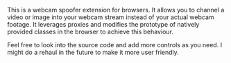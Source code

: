 This is a webcam spoofer extension for browsers. It allows you to channel a video or image into your webcam stream instead of your actual webcam footage.
It leverages proxies and modifies the prototype of natively provided classes in the browser to achieve this behaviour.

Feel free to look into the source code and add more controls as you need. I might do a rehaul in the future to make it more user friendly.
